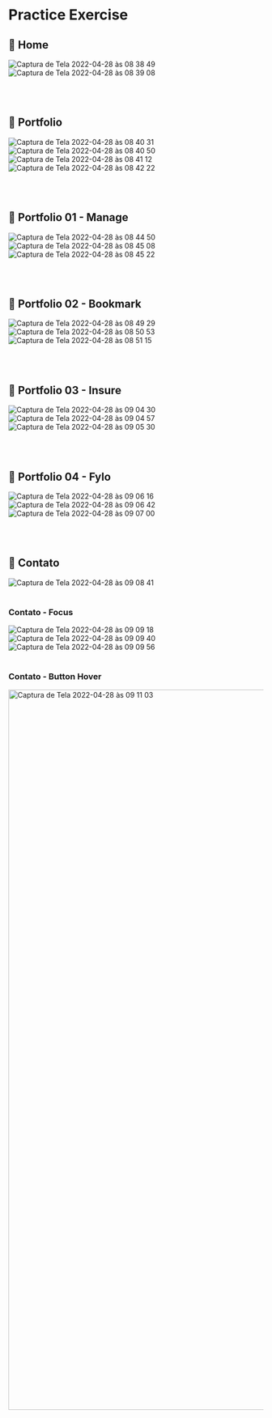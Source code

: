 # Practice Exercise

## 🧬 Home
![Captura de Tela 2022-04-28 às 08 38 49](https://user-images.githubusercontent.com/88748657/165744022-06107689-de79-4358-9a7a-3e21742b6027.png)
![Captura de Tela 2022-04-28 às 08 39 08](https://user-images.githubusercontent.com/88748657/165744069-f83ffc73-1cde-4ae3-81e3-1acb478d376d.png)

<br>
<br>

## 🧬 Portfolio
![Captura de Tela 2022-04-28 às 08 40 31](https://user-images.githubusercontent.com/88748657/165744282-543e274f-a464-4827-aacf-43789be9b2ff.png)
![Captura de Tela 2022-04-28 às 08 40 50](https://user-images.githubusercontent.com/88748657/165744344-031673b7-8428-4c20-ba7c-f36d7801dbf5.png)
![Captura de Tela 2022-04-28 às 08 41 12](https://user-images.githubusercontent.com/88748657/165744409-c9d613db-fad5-4096-90ab-c8835f7392c6.png)
![Captura de Tela 2022-04-28 às 08 42 22](https://user-images.githubusercontent.com/88748657/165744588-9bbbc024-44f9-4c7e-bd50-f86535f8a9af.png)



<br>
<br>

## 🧬 Portfolio 01 - Manage
![Captura de Tela 2022-04-28 às 08 44 50](https://user-images.githubusercontent.com/88748657/165744957-86d53411-8b19-445b-8633-21dfe264fa05.png)
![Captura de Tela 2022-04-28 às 08 45 08](https://user-images.githubusercontent.com/88748657/165744991-29e41252-727b-4c8b-9aa5-13d977a1b614.png)
![Captura de Tela 2022-04-28 às 08 45 22](https://user-images.githubusercontent.com/88748657/165745015-135ae62e-bd2a-47f8-bee1-bce1b5247d60.png)



<br>
<br>

## 🧬 Portfolio 02 - Bookmark
![Captura de Tela 2022-04-28 às 08 49 29](https://user-images.githubusercontent.com/88748657/165745702-0e887694-4883-4f90-a3a0-ae9d5f65fef2.png)
![Captura de Tela 2022-04-28 às 08 50 53](https://user-images.githubusercontent.com/88748657/165745894-e57c9ade-7a4f-4750-a696-ce385a2a63c5.png)
![Captura de Tela 2022-04-28 às 08 51 15](https://user-images.githubusercontent.com/88748657/165745942-98a39a20-536c-4a7f-8395-56a298c7f43a.png)



<br>
<br>

## 🧬 Portfolio 03 - Insure
![Captura de Tela 2022-04-28 às 09 04 30](https://user-images.githubusercontent.com/88748657/165748150-8f2cd8b6-0d47-442a-a894-8ef527b8091d.png)
![Captura de Tela 2022-04-28 às 09 04 57](https://user-images.githubusercontent.com/88748657/165748210-5e3ef958-e77d-43e9-889f-f6a7503a5fac.png)
![Captura de Tela 2022-04-28 às 09 05 30](https://user-images.githubusercontent.com/88748657/165748315-c71fa4c2-15db-4c0a-a2c1-80320a48ce90.png)



<br>
<br>

## 🧬 Portfolio 04 - Fylo
![Captura de Tela 2022-04-28 às 09 06 16](https://user-images.githubusercontent.com/88748657/165748414-7216cf13-b06a-4a58-8bbc-93191c18ecdd.png)
![Captura de Tela 2022-04-28 às 09 06 42](https://user-images.githubusercontent.com/88748657/165748515-310cf2ec-b5af-4586-83a3-7fb564098d24.png)
![Captura de Tela 2022-04-28 às 09 07 00](https://user-images.githubusercontent.com/88748657/165748559-47ba102b-4bef-451c-87bb-4a590b5cdcdb.png)



<br>
<br>

## 🧬 Contato
![Captura de Tela 2022-04-28 às 09 08 41](https://user-images.githubusercontent.com/88748657/165748833-49f7c11a-bd92-4753-a8f2-bed318b79380.png)
<br>
<br>
### Contato - Focus
![Captura de Tela 2022-04-28 às 09 09 18](https://user-images.githubusercontent.com/88748657/165748916-6ec00976-b8e4-48ae-9bee-80e09992f740.png)
![Captura de Tela 2022-04-28 às 09 09 40](https://user-images.githubusercontent.com/88748657/165748973-53db2cfa-816f-4f61-8e1d-1524e7b8eadd.png)
![Captura de Tela 2022-04-28 às 09 09 56](https://user-images.githubusercontent.com/88748657/165749020-9a14bff4-82c2-4991-bffd-70175625e53e.png)
<br>
<br>
### Contato - Button Hover
<img width="1424" alt="Captura de Tela 2022-04-28 às 09 11 03" src="https://user-images.githubusercontent.com/88748657/165749348-3c82a063-d55e-43ed-b288-f0fb14cd9df6.png">





